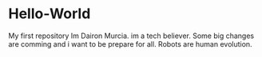 # Hello-World
My first repository
Im Dairon Murcia. im a tech believer.
Some big changes are comming and i want to be prepare for all.
Robots are human evolution.
